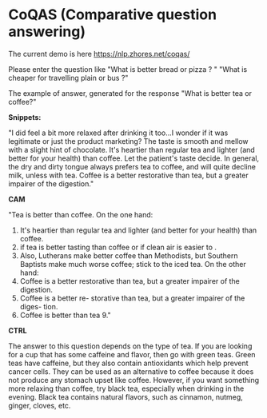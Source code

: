 # CoQAS (Comparative question answering)

The current demo is here https://nlp.zhores.net/coqas/

Please enter the question like "What is better bread or pizza ? " "What is cheaper for travelling plain or bus ?"

The example of answer, generated for the response "What is better tea or coffee?" 

**Snippets:**

"I did feel a bit more relaxed after drinking it too...I wonder if it was legitimate or just the product marketing? The taste is smooth and mellow with a slight hint of chocolate. It's heartier than regular tea and lighter (and better for your health) than coffee. Let the patient's taste decide. In general, the dry and dirty tongue always prefers tea to coffee, and will quite decline milk, unless with tea. Coffee is a better restorative than tea, but a greater impairer of the digestion."

**CAM**

"Tea is better than coffee. 
On the one hand: 
1) It's heartier than regular tea and lighter (and better for your health) than coffee. 
2) if tea is better tasting than coffee or if clean air is easier to . 
3) Also, Lutherans make better coffee than Methodists, but Southern Baptists make much worse coffee; stick to the iced tea. 
On the other hand: 
1) Coffee is a better restorative than tea, but a greater impairer of the digestion. 
2) Coffee is a better re- storative than tea, but a greater impairer of the diges- tion. 
3) Coffee is better than tea 9."

**CTRL**

The answer to this question depends on the type of tea. If you are looking for a cup that has some caffeine and flavor, then go with green teas. Green teas have caffeine, but they also contain antioxidants which help prevent cancer cells. They can be used as an alternative to coffee because it does not produce any stomach upset like coffee. However, if you want something more relaxing than coffee, try black tea, especially when drinking in the evening. Black tea contains natural flavors, such as cinnamon, nutmeg, ginger, cloves, etc.

